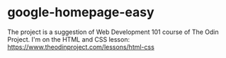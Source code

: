 # google-homepage-easy
The project is a suggestion of Web Development 101 course of The Odin Project. I'm on the HTML and CSS lesson: https://www.theodinproject.com/lessons/html-css
